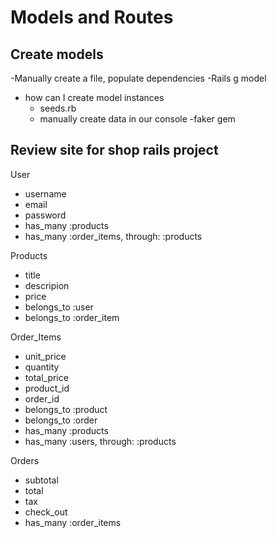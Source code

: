 # Models and Routes

## Create models

-Manually create a file, populate dependencies
-Rails g model

- how can I create model instances
  - seeds.rb
  - manually create data in our console
  -faker gem
 
 ## Review site for shop rails project
 User                  
   - username           
   - email              
   - password            
   - has_many :products
   - has_many :order_items, through: :products

Products
  - title
  - descripion
  - price
  - belongs_to :user
  - belongs_to :order_item

Order_Items            
  - unit_price           
  - quantity             
  - total_price          
  - product_id           
  - order_id
  - belongs_to :product
  - belongs_to :order
  - has_many :products
  - has_many :users, through: :products

Orders
  - subtotal
  - total
  - tax
  - check_out
  - has_many :order_items